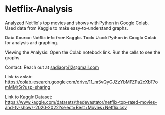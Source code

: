 # Netflix-Analysis

Analyzed Netflix's top movies and shows with Python in Google Colab. Used data from Kaggle to make easy-to-understand graphs.

Data Source: Netflix info from Kaggle.
Tools Used: Python in Google Colab for analysis and graphing.

Viewing the Analysis:
Open the Colab notebook link.
Run the cells to see the graphs.

Contact:
Reach out at sadiaorpi12@gmail.com

Link to colab: https://colab.research.google.com/drive/11_nr3vQyGJZzYbMPZPa2cXbT7omMMr5r?usp=sharing

Link to Kaggle Dataset: https://www.kaggle.com/datasets/thedevastator/netflix-top-rated-movies-and-tv-shows-2020-2022?select=Best+Movies+Netflix.csv
